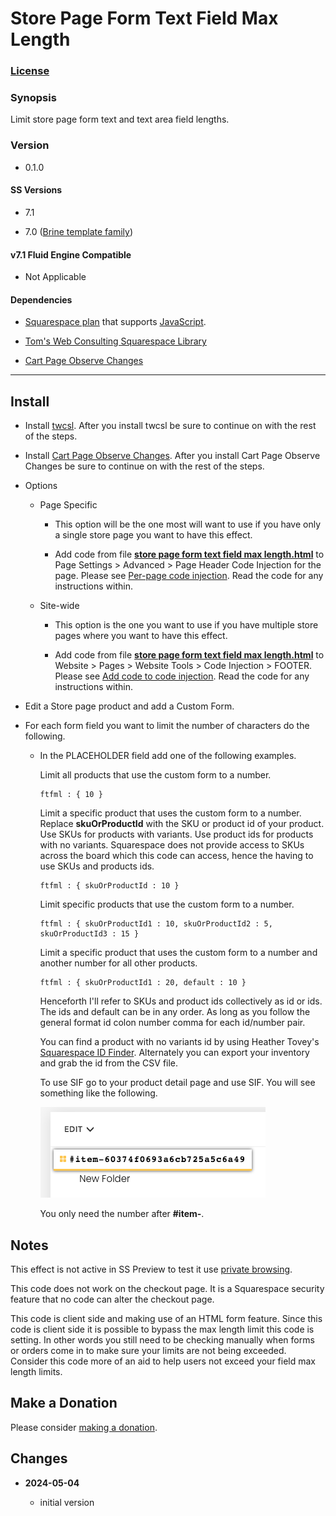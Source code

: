 # Store Page Form Text Field Max Length

### [License][1]

### Synopsis

Limit store page form text and text area field lengths.

### Version

  * 0.1.0

#### SS Versions

  * 7.1
  
  * 7.0 ([Brine template family][2])

#### v7.1 Fluid Engine Compatible

  * Not Applicable

#### Dependencies

  * [Squarespace plan][3] that supports [JavaScript][4].
  
  * [Tom's Web Consulting Squarespace Library][5]
  
  * [Cart Page Observe Changes][6]

---

## Install

* Install [twcsl][7]. After you install twcsl be sure to continue on with the
  rest of the steps.
  
* Install [Cart Page Observe Changes][6]. After you install Cart Page Observe
  Changes be sure to continue on with the rest of the steps.
  
* Options

  * Page Specific
  
    * This option will be the one most will want to use if you have only a
      single store page you want to have this effect.
      
    * Add code from file **[store page form text field max length.html][8]** to
      Page Settings > Advanced > Page Header Code Injection for the page. Please
      see [Per-page code injection][9]. Read the code for any instructions
      within.
      
  * Site-wide
  
    * This option is the one you want to use if you have multiple store pages
      where you want to have this effect.
      
    * Add code from file **[store page form text field max length.html][8]** to
      Website > Pages > Website Tools > Code Injection > FOOTER. Please see [Add
      code to code injection][10]. Read the code for any instructions within.
      
* Edit a Store page product and add a Custom Form.

* For each form field you want to limit the number of characters do the
  following.

  * In the PLACEHOLDER field add one of the following examples.
    
    Limit all products that use the custom form to a number.
    
    ```text
    ftfml : { 10 }
    ```
    
    Limit a specific product that uses the custom form to a number. Replace
    **skuOrProductId** with the SKU or product id of your product. Use SKUs for
    products with variants. Use product ids for products with no variants.
    Squarespace does not provide access to SKUs across the board which this
    code can access, hence the having to use SKUs and products ids.
    
    ```text
    ftfml : { skuOrProductId : 10 }
    ```
    
    Limit specific products that use the custom form to a number. 
    
    ```text
    ftfml : { skuOrProductId1 : 10, skuOrProductId2 : 5, skuOrProductId3 : 15 }
    ```
    
    Limit a specific product that uses the custom form to a number and another
    number for all other products. 
    
    ```
    ftfml : { skuOrProductId1 : 20, default : 10 }
    ```
    
    Henceforth I'll refer to SKUs and product ids collectively as id or ids. The
    ids and default can be in any order. As long as you follow the general
    format id colon number comma for each id/number pair.
    
    You can find a product with no variants id by using Heather Tovey's
    [Squarespace ID Finder][11]. Alternately you can export your inventory and
    grab the id from the CSV file.
    
    To use SIF go to your product detail page and use SIF. You will see something
    like the following.
    
    ![squarespace id finder example](read%20me%20assets/product%20id.png)
    
    You only need the number after **#item-**.

## Notes

This effect is not active in SS Preview to test it use [private browsing][12].

This code does not work on the checkout page. It is a Squarespace security
feature that no code can alter the checkout page.

This code is client side and making use of an HTML form feature. Since this code
is client side it is possible to bypass the max length limit this code is
setting. In other words you still need to be checking manually when forms or
orders come in to make sure your limits are not being exceeded. Consider this
code more of an aid to help users not exceed your field max length limits.

## Make a Donation

Please consider [making a donation][13].

## Changes

<!-- * **2021-07-28**

  * generalized a bit to handle text and text area fields
  * bumped version to 0.2d0
  -->
* **2024-05-04**

  * initial version

[1]: https://github.com/tomsWebConsulting/twcsl/blob/main/LICENSE.txt#L1
[2]: https://support.squarespace.com/hc/en-us/articles/212512738-Brine-template-family
[3]: https://www.squarespace.com/pricing
[4]: https://en.wikipedia.org/wiki/JavaScript
[6]: https://github.com/tomsWebConsulting/twcsl/tree/main/Page/Cart/Cart%20Page%20Observe%20Changes#cart-page-observe-changes
[5]: https://github.com/tomsWebConsulting/twcsl
[7]: https://github.com/tomsWebConsulting/twcsl#install-options
[8]: store%20page%20form%20text%20field%20max%20length.html#L1
[9]: https://support.squarespace.com/hc/en-us/articles/205815908-Using-code-injection#toc-per-page-code-injection
[10]: https://support.squarespace.com/hc/en-us/articles/205815908-Using-code-injection#toc-add-code-to-code-injection
[11]: https://www.heathertovey.com/squarespace-id-finder/
[12]: https://support.squarespace.com/hc/en-us/articles/207099587-Using-private-browsing-or-incognito-mode
[13]: https://github.com/tomsWebConsulting/twcsl#make-a-donation
